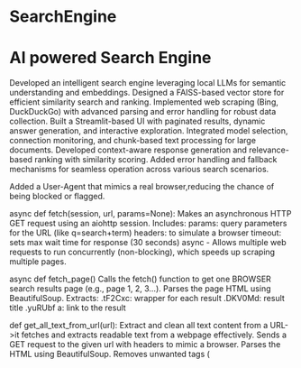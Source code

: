 # SearchEngine
# AI powered Search Engine

Developed an intelligent search engine leveraging local LLMs for semantic understanding and embeddings. Designed a FAISS-based vector store for efficient similarity search and ranking. Implemented web scraping (Bing, DuckDuckGo) with advanced parsing and error handling for robust data collection. Built a Streamlit-based UI with paginated results, dynamic answer generation, and interactive exploration. Integrated model selection, connection monitoring, and chunk-based text processing for large documents. Developed context-aware response generation and relevance-based ranking with similarity scoring. Added error handling and fallback mechanisms for seamless operation across various search scenarios.

Added a User-Agent that mimics a real browser,reducing the chance of being blocked or flagged.

async def fetch(session, url, params=None):
      Makes an asynchronous HTTP GET request using an aiohttp session.
      Includes:
      params: query parameters for the URL (like q=search+term)
      headers: to simulate a browser 
      timeout: sets max wait time for response (30 seconds)
      async -  Allows multiple web requests to run concurrently (non-blocking), which speeds up scraping multiple pages.

  async def fetch_page()
     Calls the fetch() function to get one BROWSER search results page (e.g., page 1, 2, 3…).
     Parses the page HTML using BeautifulSoup.
     Extracts:
     .tF2Cxc: wrapper for each result
      .DKV0Md: result title
     .yuRUbf a: link to the result


  def get_all_text_from_url(url):
    Extract and clean all text content from a URL->it fetches and extracts readable text from a webpage effectively.
    Sends a GET request to the given url with headers to mimic a browser.
    Parses the HTML using BeautifulSoup.
    Removes unwanted tags (<script>, <style>) that don't contain useful content.
    Extracts visible text, removes extra whitespace.
    Returns a clean, human-readable string of text.
